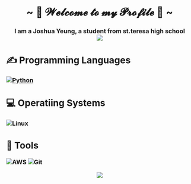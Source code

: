 <h1 align="center">~ 💖 𝓦𝓮𝓵𝓬𝓸𝓶𝓮 𝓽𝓸 𝓶𝔂 𝓟𝓻𝓸𝓯𝓲𝓵𝓮 💖 ~</h1>
<h3 align="center">I am a Joshua Yeung, a student from st.teresa high school

<br>
<div align="center">
<img src="https://c.tenor.com/AwMCvyYjPgAAAAAC/anime-welcome.gif">

<p>
<div align="left"> 
 
## ✍ Programming Languages

<p>
  <a href="https://github.com/search?q=user%3AMr-Coxall+language%3Apython"><img alt="Python" src="https://img.shields.io/badge/Python-14354C.svg?logo=python&logoColor=white"></a>
<p>
  
## 💻 Operatiing Systems
  
  ![Linux](https://img.shields.io/badge/Linux-FCC624?logo=linux&logoColor=white)
<p>  
  
## 🔧 Tools
  
  ![AWS](https://img.shields.io/badge/AWS-%23FF9900.svg?style=for-the-badge&logo=amazon-aws&logoColor=white)
  ![Git](https://img.shields.io/badge/git-%23F05033.svg?style=for-the-badge&logo=git&logoColor=white)
 <div align="center">
 <img src="https://c.tenor.com/3fAZZncIHDQAAAAC/smile-anime.gif">
